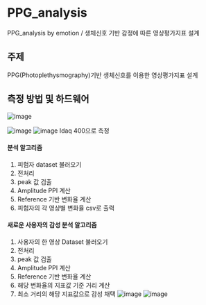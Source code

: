# PPG_analysis
PPG_analysis by emotion / 생체신호 기반 감정에 따른 영상평가지표 설계
## 주제
PPG(Photoplethysmography)기반 생체신호를 이용한 영상평가지표 설계

## 측정 방법 및 하드웨어
![image](https://user-images.githubusercontent.com/72767245/97099001-cfc40d80-16c6-11eb-8baa-d67175f17fa1.png)

![image](https://user-images.githubusercontent.com/72767245/97099017-f97d3480-16c6-11eb-9ee4-f6572329b609.png)
![image](https://user-images.githubusercontent.com/72767245/97099026-10bc2200-16c7-11eb-8041-d2b436b58b88.png)
Idaq 400으로 측정

#### 분석 알고리즘
1. 피험자 dataset 불러오기
2. 전처리
3. peak 값 검출
4. Amplitude PPI 계산
5. Reference 기반 변화율 계산
6. 피험자의 각 영상별 변화율 csv로 출력

#### 새로운 사용자의 감성 분석 알고리즘
1. 사용자의 한 영상 Dataset 불러오기
2. 전처리
3. peak 값 검출
4. Amplitude PPI 계산
5. Reference 기반 변화율 계산
6. 해당 변화율의 지표값 기준 거리 계산
7. 최소 거리의 해당 지표값으로 감성 채택
![image](https://user-images.githubusercontent.com/72767245/97099053-8b853d00-16c7-11eb-881e-a7b3c3031d9e.png)
![image](https://user-images.githubusercontent.com/72767245/97099074-c0918f80-16c7-11eb-9c1b-079f724d5ae1.png)
